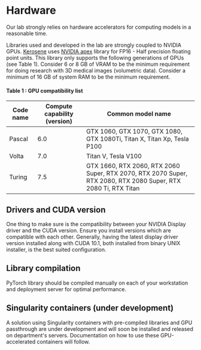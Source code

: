 # Hardware

Our lab strongly relies on hardware accelerators for computing models in a reasonable time.

Libraries used and developed in the lab are strongly coupled to NVIDIA GPUs. 
[Kerosene](https://github.com/banctilrobitaille/kerosene/tree/master/kerosene) uses 
[NVIDIA apex](https://github.com/NVIDIA/apex) library for FP16 - Half precision floating point units. This library only 
supports the following generations of GPUs (see Table 1). Consider 6 or 8 GB of VRAM to be the minimum requirement for 
doing research with 3D medical images (volumetric data). Consider a minimum of 16 GB of system RAM to be the minimum 
requirement.


#### Table 1 : GPU compatibility list

| Code name | Compute capability (version) | Common model name                                                                                                |
|-----------|------------------------------|------------------------------------------------------------------------------------------------------------------|
| Pascal    | 6.0                          | GTX 1060, GTX 1070, GTX 1080, GTX 1080Ti, Titan X, Titan Xp, Tesla P100                                          |
| Volta     | 7.0                          | Titan V, Tesla V100                                                                                              |
| Turing    | 7.5                          | GTX 1660, RTX 2060, RTX 2060 Super, RTX 2070, RTX 2070 Super, RTX 2080, RTX 2080 Super,  RTX 2080 Ti, RTX Titan  |


## Drivers and CUDA version

One thing to make sure is the compatibility between your NVIDIA Display driver and the CUDA version. Ensure you install 
versions which are compatible with each other. Generally, having the latest display driver version installed along with
CUDA 10.1, both installed from binary UNIX installer, is the best suited configuration. 


## Library compilation

PyTorch library should be compiled manually on each of your workstation and deployment server for optimal performance.


## Singularity containers (under development)

A solution using Singularity containers with pre-compiled libraries and GPU passthrough are under development and will
soon be installed and released on department's servers. Documentation on how to use these GPU-accelerated 
containers will follow.